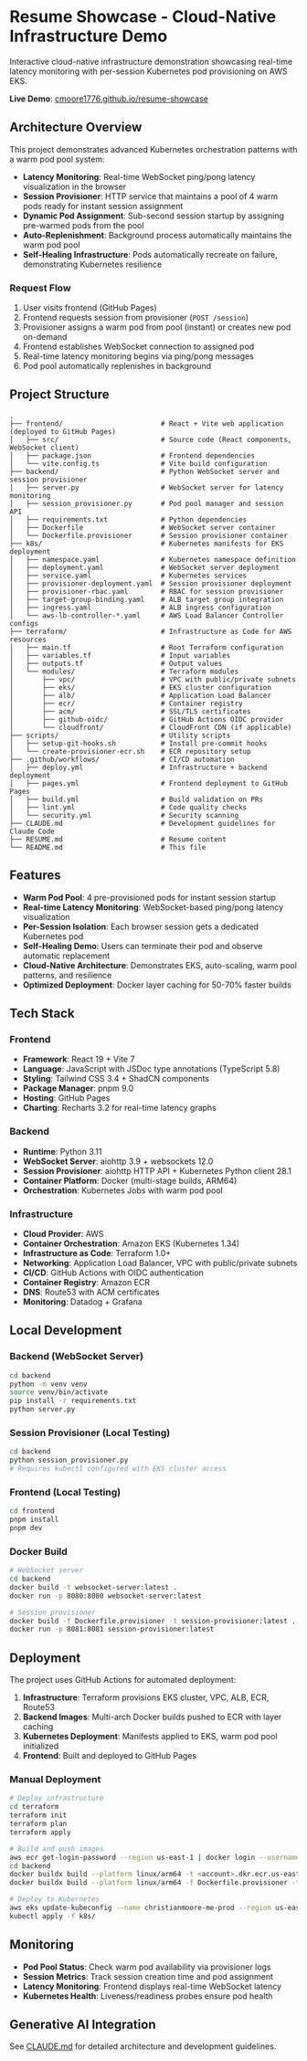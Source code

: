 # Resume Showcase - Cloud-Native Infrastructure Demo

Interactive cloud-native infrastructure demonstration showcasing real-time latency monitoring with per-session Kubernetes pod provisioning on AWS EKS.

**Live Demo**: [cmoore1776.github.io/resume-showcase](https://cmoore1776.github.io/resume-showcase/)

## Architecture Overview

This project demonstrates advanced Kubernetes orchestration patterns with a warm pod pool system:

- **Latency Monitoring**: Real-time WebSocket ping/pong latency visualization in the browser
- **Session Provisioner**: HTTP service that maintains a pool of 4 warm pods ready for instant session assignment
- **Dynamic Pod Assignment**: Sub-second session startup by assigning pre-warmed pods from the pool
- **Auto-Replenishment**: Background process automatically maintains the warm pod pool
- **Self-Healing Infrastructure**: Pods automatically recreate on failure, demonstrating Kubernetes resilience

### Request Flow

1. User visits frontend (GitHub Pages)
2. Frontend requests session from provisioner (`POST /session`)
3. Provisioner assigns a warm pod from pool (instant) or creates new pod on-demand
4. Frontend establishes WebSocket connection to assigned pod
5. Real-time latency monitoring begins via ping/pong messages
6. Pod pool automatically replenishes in background

## Project Structure

```
.
├── frontend/                        # React + Vite web application (deployed to GitHub Pages)
│   ├── src/                         # Source code (React components, WebSocket client)
│   ├── package.json                 # Frontend dependencies
│   └── vite.config.ts               # Vite build configuration
├── backend/                         # Python WebSocket server and session provisioner
│   ├── server.py                    # WebSocket server for latency monitoring
│   ├── session_provisioner.py       # Pod pool manager and session API
│   ├── requirements.txt             # Python dependencies
│   ├── Dockerfile                   # WebSocket server container
│   └── Dockerfile.provisioner       # Session provisioner container
├── k8s/                             # Kubernetes manifests for EKS deployment
│   ├── namespace.yaml               # Kubernetes namespace definition
│   ├── deployment.yaml              # WebSocket server deployment
│   ├── service.yaml                 # Kubernetes services
│   ├── provisioner-deployment.yaml  # Session provisioner deployment
│   ├── provisioner-rbac.yaml        # RBAC for session provisioner
│   ├── target-group-binding.yaml    # ALB target group integration
│   ├── ingress.yaml                 # ALB ingress configuration
│   └── aws-lb-controller-*.yaml     # AWS Load Balancer Controller configs
├── terraform/                       # Infrastructure as Code for AWS resources
│   ├── main.tf                      # Root Terraform configuration
│   ├── variables.tf                 # Input variables
│   ├── outputs.tf                   # Output values
│   └── modules/                     # Terraform modules
│       ├── vpc/                     # VPC with public/private subnets
│       ├── eks/                     # EKS cluster configuration
│       ├── alb/                     # Application Load Balancer
│       ├── ecr/                     # Container registry
│       ├── acm/                     # SSL/TLS certificates
│       ├── github-oidc/             # GitHub Actions OIDC provider
│       └── cloudfront/              # CloudFront CDN (if applicable)
├── scripts/                         # Utility scripts
│   ├── setup-git-hooks.sh           # Install pre-commit hooks
│   └── create-provisioner-ecr.sh    # ECR repository setup
├── .github/workflows/               # CI/CD automation
│   ├── deploy.yml                   # Infrastructure + backend deployment
│   ├── pages.yml                    # Frontend deployment to GitHub Pages
│   ├── build.yml                    # Build validation on PRs
│   ├── lint.yml                     # Code quality checks
│   └── security.yml                 # Security scanning
├── CLAUDE.md                        # Development guidelines for Claude Code
├── RESUME.md                        # Resume content
└── README.md                        # This file
```

## Features

- **Warm Pod Pool**: 4 pre-provisioned pods for instant session startup
- **Real-time Latency Monitoring**: WebSocket-based ping/pong latency visualization
- **Per-Session Isolation**: Each browser session gets a dedicated Kubernetes pod
- **Self-Healing Demo**: Users can terminate their pod and observe automatic replacement
- **Cloud-Native Architecture**: Demonstrates EKS, auto-scaling, warm pool patterns, and resilience
- **Optimized Deployment**: Docker layer caching for 50-70% faster builds

## Tech Stack

### Frontend

- **Framework**: React 19 + Vite 7
- **Language**: JavaScript with JSDoc type annotations (TypeScript 5.8)
- **Styling**: Tailwind CSS 3.4 + ShadCN components
- **Package Manager**: pnpm 9.0
- **Hosting**: GitHub Pages
- **Charting**: Recharts 3.2 for real-time latency graphs

### Backend

- **Runtime**: Python 3.11
- **WebSocket Server**: aiohttp 3.9 + websockets 12.0
- **Session Provisioner**: aiohttp HTTP API + Kubernetes Python client 28.1
- **Container Platform**: Docker (multi-stage builds, ARM64)
- **Orchestration**: Kubernetes Jobs with warm pod pool

### Infrastructure

- **Cloud Provider**: AWS
- **Container Orchestration**: Amazon EKS (Kubernetes 1.34)
- **Infrastructure as Code**: Terraform 1.0+
- **Networking**: Application Load Balancer, VPC with public/private subnets
- **CI/CD**: GitHub Actions with OIDC authentication
- **Container Registry**: Amazon ECR
- **DNS**: Route53 with ACM certificates
- **Monitoring**: Datadog + Grafana

## Local Development

### Backend (WebSocket Server)

```bash
cd backend
python -m venv venv
source venv/bin/activate
pip install -r requirements.txt
python server.py
```

### Session Provisioner (Local Testing)

```bash
cd backend
python session_provisioner.py
# Requires kubectl configured with EKS cluster access
```

### Frontend (Local Testing)

```bash
cd frontend
pnpm install
pnpm dev
```

### Docker Build

```bash
# WebSocket server
cd backend
docker build -t websocket-server:latest .
docker run -p 8080:8080 websocket-server:latest

# Session provisioner
docker build -f Dockerfile.provisioner -t session-provisioner:latest .
docker run -p 8081:8081 session-provisioner:latest
```

## Deployment

The project uses GitHub Actions for automated deployment:

1. **Infrastructure**: Terraform provisions EKS cluster, VPC, ALB, ECR, Route53
2. **Backend Images**: Multi-arch Docker builds pushed to ECR with layer caching
3. **Kubernetes Deployment**: Manifests applied to EKS, warm pod pool initialized
4. **Frontend**: Built and deployed to GitHub Pages

### Manual Deployment

```bash
# Deploy infrastructure
cd terraform
terraform init
terraform plan
terraform apply

# Build and push images
aws ecr get-login-password --region us-east-1 | docker login --username AWS --password-stdin <account>.dkr.ecr.us-east-1.amazonaws.com
cd backend
docker buildx build --platform linux/arm64 -t <account>.dkr.ecr.us-east-1.amazonaws.com/websocket-server:latest --push .
docker buildx build --platform linux/arm64 -f Dockerfile.provisioner -t <account>.dkr.ecr.us-east-1.amazonaws.com/session-provisioner:latest --push .

# Deploy to Kubernetes
aws eks update-kubeconfig --name christianmoore-me-prod --region us-east-1
kubectl apply -f k8s/
```

## Monitoring

- **Pod Pool Status**: Check warm pod availability via provisioner logs
- **Session Metrics**: Track session creation time and pod assignment
- **Latency Monitoring**: Frontend displays real-time WebSocket latency
- **Kubernetes Health**: Liveness/readiness probes ensure pod health

## Generative AI Integration

See [CLAUDE.md](./CLAUDE.md) for detailed architecture and development guidelines.
